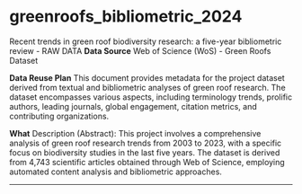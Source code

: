 # greenroofs_bibliometric_2024
Recent trends in green roof biodiversity research: a five-year bibliometric review - RAW DATA
**Data Source**
Web of Science (WoS) - Green Roofs Dataset

**Data Reuse Plan**
This document provides metadata for the project dataset derived from textual and bibliometric analyses of green roof research. The dataset encompasses various aspects, including terminology trends, prolific authors, leading journals, global engagement, citation metrics, and contributing organizations.

**What**
Description (Abstract):
This project involves a comprehensive analysis of green roof research trends from 2003 to 2023, with a specific focus on biodiversity studies in the last five years. The dataset is derived from 4,743 scientific articles obtained through Web of Science, employing automated content analysis and bibliometric approaches.
****
